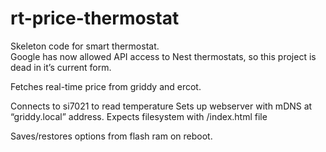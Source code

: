 # rt-price-thermostat

Skeleton code for smart thermostat.  
Google has now allowed API access to Nest thermostats, so this project is dead in it’s current form.

Fetches real-time price from griddy and ercot.

Connects to si7021 to read temperature
Sets up webserver with mDNS at “griddy.local” address.  Expects filesystem with /index.html file

Saves/restores options from flash ram on reboot.
